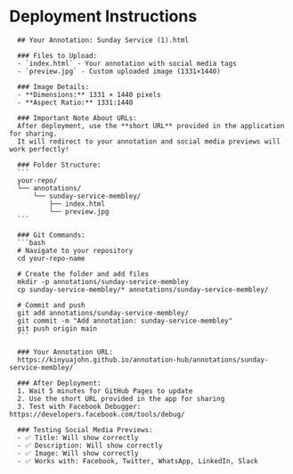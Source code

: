 # Deployment Instructions

      ## Your Annotation: Sunday Service (1).html

      ### Files to Upload:
      - `index.html` - Your annotation with social media tags
      - `preview.jpg` - Custom uploaded image (1331×1440)

      ### Image Details:
      - **Dimensions:** 1331 × 1440 pixels
      - **Aspect Ratio:** 1331:1440

      ### Important Note About URLs:
      After deployment, use the **short URL** provided in the application for sharing. 
      It will redirect to your annotation and social media previews will work perfectly!

      ### Folder Structure:
      ```
      your-repo/
      └── annotations/
          └── sunday-service-membley/
              ├── index.html
              └── preview.jpg
      ```

      ### Git Commands:
      ```bash
      # Navigate to your repository
      cd your-repo-name

      # Create the folder and add files
      mkdir -p annotations/sunday-service-membley
      cp sunday-service-membley/* annotations/sunday-service-membley/

      # Commit and push
      git add annotations/sunday-service-membley/
      git commit -m "Add annotation: sunday-service-membley"
      git push origin main
      ```

      ### Your Annotation URL:
      https://kinyuajohn.github.io/annotation-hub/annotations/sunday-service-membley/

      ### After Deployment:
      1. Wait 5 minutes for GitHub Pages to update
      2. Use the short URL provided in the app for sharing
      3. Test with Facebook Debugger: https://developers.facebook.com/tools/debug/

      ### Testing Social Media Previews:
      - ✅ Title: Will show correctly
      - ✅ Description: Will show correctly  
      - ✅ Image: Will show correctly
      - ✅ Works with: Facebook, Twitter, WhatsApp, LinkedIn, Slack
      